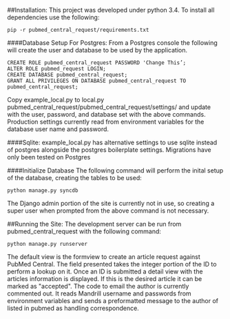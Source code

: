 ##Installation:
This project was developed under python 3.4. To install all dependencies use the following:
```
pip -r pubmed_central_request/requirements.txt
```

####Database Setup For Postgres:
From a Postgres console the following will create the user and database to be used by the application.
```
CREATE ROLE pubmed_central_request PASSWORD 'Change This’;
ALTER ROLE pubmed_request LOGIN;
CREATE DATABASE pubmed_central_request;
GRANT ALL PRIVILEGES ON DATABASE pubmed_central_request TO pubmed_central_request;
```

Copy example_local.py to local.py pubmed_central_request/pubmed_central_request/settings/ and update with the user, password, and database set with the above commands. Production settings currently read from environment variables for the database user name and password.

####Sqlite:
example_local.py has alternative settings to use sqlite instead of postgres alongside the postgres boilerplate settings. Migrations have only been tested on Postgres

####Initialize Database
The following command will perform the inital setup of the database, creating the tables to be used:
```
python manage.py syncdb
```
The Django admin portion of the site is currently not in use, so creating a super user when prompted from the above command is not necessary.

##Running the Site:
The development server can be run from pubmed_central_request with the following command:
```
python manage.py runserver
```

The default view is the formview to create an article request against PubMed Central. The field presented takes the integer portion of the ID to perform a lookup on it. Once an ID is submitted a detail view with the articles information is displayed. If this is the desired article it can be marked as "accepted". The code to email the author is currently commented out. It reads Mandrill username and passwords from environment variables and sends a preformatted message to the author of listed in pubmed as handling correspondence.
